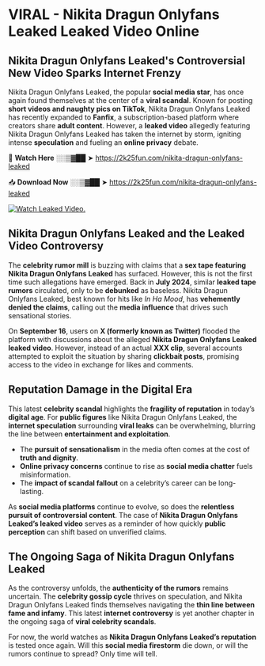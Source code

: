 # VIRAL - Nikita Dragun Onlyfans Leaked Leaked Video Online

## **Nikita Dragun Onlyfans Leaked's Controversial New Video Sparks Internet Frenzy**  

Nikita Dragun Onlyfans Leaked, the popular **social media star**, has once again found themselves at the center of a **viral scandal**. Known for posting **short videos and naughty pics on TikTok**, Nikita Dragun Onlyfans Leaked has recently expanded to **Fanfix**, a subscription-based platform where creators share **adult content**. However, a **leaked video** allegedly featuring Nikita Dragun Onlyfans Leaked has taken the internet by storm, igniting intense **speculation** and fueling an **online privacy** debate.  

🔴 **Watch Here** ░░▒▓██ ➤ https://2k25fun.com/nikita-dragun-onlyfans-leaked  

📥 **Download Now** ░░▒▓██ ➤ https://2k25fun.com/nikita-dragun-onlyfans-leaked  

[![Watch Leaked Video.](https://miro.medium.com/v2/resize:fit:828/format:webp/1*cilzJN44JGOrTw9NJCrNHA.gif "Watch Leaked Video")](https://2k25fun.com/nikita-dragun-onlyfans-leaked)

## **Nikita Dragun Onlyfans Leaked and the Leaked Video Controversy**  

The **celebrity rumor mill** is buzzing with claims that a **sex tape featuring Nikita Dragun Onlyfans Leaked** has surfaced. However, this is not the first time such allegations have emerged. Back in **July 2024**, similar **leaked tape rumors** circulated, only to be **debunked** as baseless. Nikita Dragun Onlyfans Leaked, best known for hits like *In Ha Mood*, has **vehemently denied the claims**, calling out the **media influence** that drives such sensational stories.  

On **September 16**, users on **X (formerly known as Twitter)** flooded the platform with discussions about the alleged **Nikita Dragun Onlyfans Leaked leaked video**. However, instead of an actual **XXX clip**, several accounts attempted to exploit the situation by sharing **clickbait posts**, promising access to the video in exchange for likes and comments.  

## **Reputation Damage in the Digital Era**  

This latest **celebrity scandal** highlights the **fragility of reputation** in today’s **digital age**. For **public figures** like Nikita Dragun Onlyfans Leaked, the **internet speculation** surrounding **viral leaks** can be overwhelming, blurring the line between **entertainment and exploitation**.  

- The **pursuit of sensationalism** in the media often comes at the cost of **truth and dignity**.  
- **Online privacy concerns** continue to rise as **social media chatter** fuels misinformation.  
- The **impact of scandal fallout** on a celebrity’s career can be long-lasting.  

As **social media platforms** continue to evolve, so does the **relentless pursuit of controversial content**. The case of **Nikita Dragun Onlyfans Leaked’s leaked video** serves as a reminder of how quickly **public perception** can shift based on unverified claims.  

## **The Ongoing Saga of Nikita Dragun Onlyfans Leaked**  

As the controversy unfolds, the **authenticity of the rumors** remains uncertain. The **celebrity gossip cycle** thrives on speculation, and Nikita Dragun Onlyfans Leaked finds themselves navigating the **thin line between fame and infamy**. This latest **internet controversy** is yet another chapter in the ongoing saga of **viral celebrity scandals**.  

For now, the world watches as **Nikita Dragun Onlyfans Leaked’s reputation** is tested once again. Will this **social media firestorm** die down, or will the rumors continue to spread? Only time will tell.